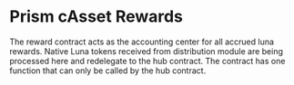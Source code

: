 # Prism cAsset Rewards <!-- omit in toc -->

The reward contract acts as the accounting center for all accrued luna rewards. Native Luna tokens received from distribution module are being processed here and redelegate to the hub contract. The contract has one function that can only be called by the hub contract.
